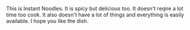 This is Instant Noodles. It is spicy but delicious too. It doesn't reqire a lot time too cook. It also doesn't have a lot of things and everything is easily available. I hope you like the dish. 